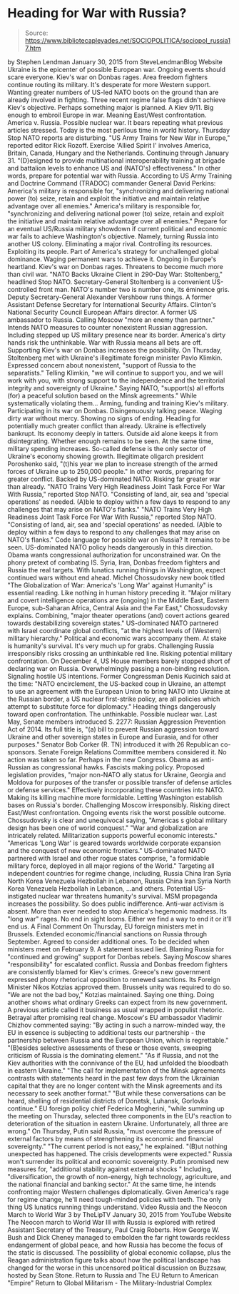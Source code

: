 # Heading for War with Russia?

> Source: https://www.bibliotecapleyades.net/SOCIOPOLITICA/sociopol_russia17.htm

by Stephen Lendman January 30, 2015 from SteveLendmanBlog Website
Ukraine is the epicenter of possible European war. Ongoing events should scare everyone. Kiev's war on Donbas rages. Area freedom fighters continue routing its military. It's desperate for more Western support. Wanting greater numbers of US-led NATO boots on the ground than are already involved in fighting. Three recent regime false flags didn't achieve Kiev's objective. Perhaps something major is planned. A Kiev 9/11. Big enough to embroil Europe in war. Meaning East/West confrontation. America v. Russia. Possible nuclear war. It bears repeating what previous articles stressed. Today is the most perilous time in world history.
Thursday Stop NATO reports are disturbing.
"US Army Trains for New War in Europe," reported editor Rick Rozoff.
Exercise 'Allied Spirit I' involves America, Britain, Canada, Hungary and the Netherlands.
Continuing through January 31.
"(D)esigned to provide multinational interoperability training at brigade and battalion levels to enhance US and (NATO's) effectiveness."
In other words, prepare for potential war with Russia.
According to US Army Training and Doctrine Command (TRADOC) commander General David Perkins:
America's military is responsible for, "synchronizing and delivering national power (to) seize, retain and exploit the initiative and maintain relative advantage over all enemies."
America's military is responsible for,
"synchronizing and delivering national power (to) seize, retain and exploit the initiative and maintain relative advantage over all enemies."
Prepare for an eventual US/Russia military showdown if current political and economic war fails to achieve Washington's objective. Namely, turning Russia into another US colony. Eliminating a major rival. Controlling its resources. Exploiting its people.
Part of America's strategy for unchallenged global dominance. Waging permanent wars to achieve it. Ongoing in Europe's heartland. Kiev's war on Donbas rages.
Threatens to become much more than civil war.
"NATO Backs Ukraine Client in 290-Day War: Stoltenberg," headlined Stop NATO.
Secretary-General Stoltenberg is a convenient US-controlled front man. NATO's number two is number one, its éminence gris.
Deputy Secretary-General Alexander Vershbow runs things. A former Assistant Defense Secretary for International Security Affairs. Clinton's National Security Council European Affairs director. A former US ambassador to Russia. Calling Moscow "more an enemy than partner."
Intends NATO measures to counter nonexistent Russian aggression. Including stepped up US military presence near its border. America's dirty hands risk the unthinkable. War with Russia means all bets are off. Supporting Kiev's war on Donbas increases the possibility.
On Thursday, Stoltenberg met with Ukraine's illegitimate foreign minister Pavlo Klimkin. Expressed concern about nonexistent,
"support of Russia to the separatists."
Telling Klimkin,
"we will continue to support you, and we will work with you, with strong support to the independence and the territorial integrity and sovereignty of Ukraine."
Saying NATO,
"support(s) all efforts (for) a peaceful solution based on the Minsk agreements."
While systematically violating them... Arming, funding and training Kiev's military. Participating in its war on Donbas. Disingenuously talking peace. Waging dirty war without mercy. Showing no signs of ending. Heading for potentially much greater conflict than already. Ukraine is effectively bankrupt. Its economy deeply in tatters. Outside aid alone keeps it from disintegrating. Whether enough remains to be seen. At the same time, military spending increases.
So-called defense is the only sector of Ukraine's economy showing growth. Illegitimate oligarch president Poroshenko said,
"(t)his year we plan to increase strength of the armed forces of Ukraine up to 250,000 people."
In other words, preparing for greater conflict. Backed by US-dominated NATO. Risking far greater war than already.
"NATO Trains Very High Readiness Joint Task Force For War With Russia," reported Stop NATO. "Consisting of land, air, sea and 'special operations' as needed. (A)ble to deploy within a few days to respond to any challenges that may arise on NATO's flanks."
"NATO Trains Very High Readiness Joint Task Force For War With Russia," reported Stop NATO.
"Consisting of land, air, sea and 'special operations' as needed. (A)ble to deploy within a few days to respond to any challenges that may arise on NATO's flanks."
Code language for possible war on Russia? It remains to be seen.
US-dominated NATO policy heads dangerously in this direction. Obama wants congressional authorization for unconstrained war. On the phony pretext of combating IS. Syria, Iran, Donbas freedom fighters and Russia the real targets. With lunatics running things in Washington, expect continued wars without end ahead. Michel Chossudovsky new book titled "The Globalization of War: America's 'Long War' against Humanity" is essential reading. Like nothing in human history preceding it.
"Major military and covert intelligence operations are (ongoing) in the Middle East, Eastern Europe, sub-Saharan Africa, Central Asia and the Far East," Chossudovsky explains.
Combining,
"major theater operations (and) covert actions geared towards destabilizing sovereign states."
US-dominated NATO partnered with Israel coordinate global conflicts,
"at the highest levels of (Western) military hierarchy."
Political and economic wars accompany them.
At stake is humanity's survival. It's very much up for grabs. Challenging Russia irresponsibly risks crossing an unthinkable red line. Risking potential military confrontation. On December 4, US House members barely stopped short of declaring war on Russia. Overwhelmingly passing a non-binding resolution. Signaling hostile US intentions. Former Congressman Denis Kucinich said at the time:
"NATO encirclement, the US-backed coup in Ukraine, an attempt to use an agreement with the European Union to bring NATO into Ukraine at the Russian border, a US nuclear first-strike policy, are all policies which attempt to substitute force for diplomacy."
Heading things dangerously toward open confrontation. The unthinkable. Possible nuclear war. Last May, Senate members introduced S. 2277: Russian Aggression Prevention Act of 2014. Its full title is,
"(a) bill to prevent Russian aggression toward Ukraine and other sovereign states in Europe and Eurasia, and for other purposes."
Senator Bob Corker (R. TN) introduced it with 26 Republican co-sponsors.
Senate Foreign Relations Committee members considered it. No action was taken so far. Perhaps in the new Congress. Obama as anti-Russian as congressional hawks. Fascists making policy. Proposed legislation provides,
"major non-NATO ally status for Ukraine, Georgia and Moldova for purposes of the transfer or possible transfer of defense articles or defense services."
Effectively incorporating these countries into NATO. Making its killing machine more formidable. Letting Washington establish bases on Russia's border. Challenging Moscow irresponsibly. Risking direct East/West confrontation. Ongoing events risk the worst possible outcome.
Chossudovsky is clear and unequivocal saying,
"Americas s global military design has been one of world conquest." "War and globalization are intricately related. Militarization supports powerful economic interests." "Americas 'Long War' is geared towards worldwide corporate expansion and the conquest of new economic frontiers."
US-dominated NATO partnered with Israel and other rogue states comprise,
"a formidable military force, deployed in all major regions of the World."
Targeting all independent countries for regime change, including,
Russia China Iran Syria North Korea Venezuela Hezbollah in Lebanon,
Russia
China
Iran
Syria
North Korea
Venezuela
Hezbollah in Lebanon,
...and others. Potential US-instigated nuclear war threatens humanity's survival. MSM propaganda increases the possibility. So does public indifference. Anti-war activism is absent. More than ever needed to stop America's hegemonic madness. Its "long war" rages. No end in sight looms.
Either we find a way to end it or it'll end us.
A Final Comment On Thursday, EU foreign ministers met in Brussels. Extended economic/financial sanctions on Russia through September. Agreed to consider additional ones. To be decided when ministers meet on February 9. A statement issued lied. Blaming Russia for "continued and growing" support for Donbas rebels. Saying Moscow shares "responsibility" for escalated conflict. Russia and Donbas freedom fighters are consistently blamed for Kiev's crimes. Greece's new government expressed phony rhetorical opposition to renewed sanctions. Its Foreign Minister Nikos Kotzias approved them. Brussels unity was required to do so.
"We are not the bad boy," Kotzias maintained.
Saying one thing. Doing another shows what ordinary Greeks can expect from its new government. A previous article called it business as usual wrapped in populist rhetoric. Betrayal after promising real change. Moscow's EU ambassador Vladimir Chizhov commented saying:
"By acting in such a narrow-minded way, the EU in essence is subjecting to additional tests our partnership - the partnership between Russia and the European Union, which is regrettable." "(B)esides selective assessments of these or those events, sweeping criticism of Russia is the dominating element." "As if Russia, and not the Kiev authorities with the connivance of the EU, had unfolded the bloodbath in eastern Ukraine." "The call for implementation of the Minsk agreements contrasts with statements heard in the past few days from the Ukrainian capital that they are no longer content with the Minsk agreements and its necessary to seek another format." "But while these conversations can be heard, shelling of residential districts of Donetsk, Luhansk, Gorlovka continue."
EU foreign policy chief Federica Mogherini,
"while summing up the meeting on Thursday, selected three components in the EU's reaction to deterioration of the situation in eastern Ukraine. Unfortunately, all three are wrong."
On Thursday, Putin said Russia,
"must overcome the pressure of external factors by means of strengthening its economic and financial sovereignty." "The current period is not easy," he explained. "(B)ut nothing unexpected has happened. The crisis developments were expected."
Russia won't surrender its political and economic sovereignty.
Putin promised new measures for,
"additional stability against external shocks "
Including,
"diversification, the growth of non-energy, high technology, agriculture, and the national financial and banking sector."
At the same time, he intends confronting major Western challenges diplomatically. Given America's rage for regime change, he'll need tough-minded policies with teeth.
The only thing US lunatics running things understand.
Video Russia and the Neocon March to World War 3 by TheLipTV
January 30, 2015
from YouTube Website The Neocon march to World War III with Russia is explored with retired Assistant Secretary of the Treasury, Paul Craig Roberts.
How George W. Bush and Dick Cheney managed to embolden the far right towards reckless endangerment of global peace, and how Russia has become the focus of the static is discussed.
The possibility of global economic collapse, plus the Reagan administration figure talks about how the political landscape has changed for the worse in this uncensored political discussion on Buzzsaw, hosted by Sean Stone.
Return to Russia and The EU
Return to American "Empire"
Return to Global Militarism - The Military-Industrial Complex
